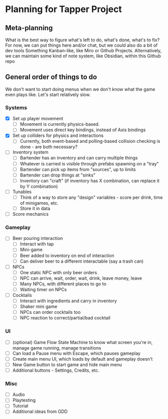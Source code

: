 # Planning for Tapper Project

## Meta-planning

What is the best way to figure what's left to do, what's done, what's to fix?
For now, we can put things here and/or chat, but we could also do a bit of dev tools
Something Kanban-like, like Miro or Github Projects.
Alternatively, we can maintain some kind of note system, like Obsidian, within this Github repo

## General order of things to do

We don't want to start doing menus when we don't know what the game even plays like. Let's start relatively slow.

### Systems
- [x] Set up player movement
	- [ ] Movement is currently physics-based.
	- [ ] Movement uses direct key bindings, instead of Axis bindings
- [x] Set up colliders for physics and interactions
	- [ ] Currently, both event-based and polling-based collision checking is done - are both necessary?
- [ ] Inventory system
	- [ ] Bartender has an inventory and can carry multiple things
	- [ ] Whatever is carried is visible through prefabs spawning on a "tray"
	- [ ] Bartender can pick up items from "sources", up to limits
	- [ ] Bartender can drop things at "sinks"
	- [ ] Inventory can "craft" (if inventory has X combination, can replace it by Y combination)
- [ ] Tunables
	- [ ] Think of a way to store any "design" variables - score per drink, time of minigames, etc.
	- [ ] Store it in data
- [ ] Score mechanics

### Gameplay
- [ ] Beer pouring interaction
	- [ ] Interact with tap
	- [ ] Mini-game
	- [ ] Beer added to inventory on end of interaction
	- [ ] Can deliver beer to a different interactable (say a trash can)
- [ ] NPCs
	- [ ] One static NPC with only beer orders
	- [ ] NPC can arrive, wait, order, wait, drink, leave money, leave
	- [ ] Many NPCs, with different places to go to
	- [ ] Waiting timer on NPCs
- [ ] Cocktails
	- [ ] Interact with ingredients and carry in inventory
	- [ ] Shaker mini game
	- [ ] NPCs can order cocktails too
	- [ ] NPC reaction to correct/partial/bad cocktail

### UI
- [ ] (optional) Game Flow State Machine to know what screen you're in, manage game running, manage transitions
- [ ] Can load a Pause menu with Escape, which pauses gameplay
- [ ] Create main menu UI, which loads by default and gameplay doesn't
- [ ] New Game button to start game and hide main menu
- [ ] Additional buttons - Settings, Credits, etc.

### Misc
- [ ] Audio
- [ ] Playtesting
- [ ] Tutorial
- [ ] Additional ideas from GDD
